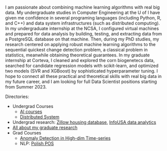 I am passionate about combining machine learning algorithms with real big data. My undergraduate studies in Computer Engineering at the U of I have given me confidence in several programing languages (including Python, R, and C++) and data system infrastructures (such as distributed computing). In my undergraduate internship at the NCSA, I configured virtual machines and prepared for data analysis by building, testing, and extracting data from a PostgreSQL database on that machine. Then, during my PhD studies, my research centered on applying robust machine learning algorithms to the sequential quickest change detection problem, a classical problem in statistics, meanwhile obtaining theoretical guarantees. In my graduate internship at Corteva, I cleaned and explored the corn biogenetecs data, searched for candidate regression models with scikit-learn, and optimized two models (SVR and XGBoost) by sophisticated hyperparameter tuning. I hope to connect all these practical and theoretical skills with real big data in my future career, and I am looking for full Data Scientist positions starting from Summer 2023.

Directories:
* Undergrad Courses
  - [AI courses](https://github.com/jacksonliang35/Undergraduate-AI-Projects)
  - [Distributed System](https://github.com/jacksonliang35/Distributed-System)
* Undergrad research: [Zillow housing database](https://github.com/uiuc-bdeep/Zillow_Housing_Database), [InfoUSA data analytics](https://github.com/uiuc-bdeep/InfoUSA_Database)
* [All about my graduate research](https://github.com/jacksonliang35/Quickest-Change-Detection)
* Grad Courses
  - [Anomaly Detection in High-dim Time-series](https://github.com/jacksonliang35/deep-learning-time-series)
  - NLP: [Polish POS](https://github.com/jacksonliang35/Polish-POS-Tagging)
